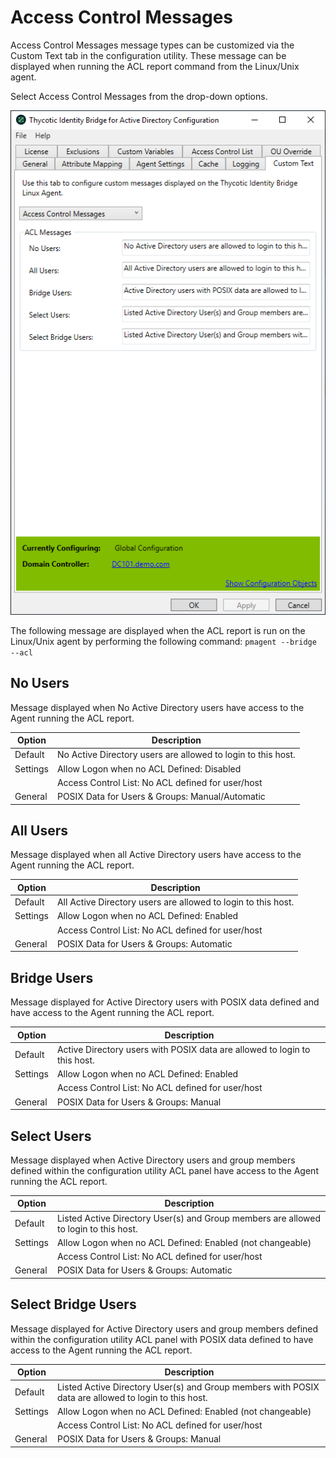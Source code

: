 [title]: # (Access Control Messages)
[tags]: # (panel)
[priority]: # (9)
# Access Control Messages

Access Control Messages message types can be customized via the Custom Text tab in the configuration utility. These message can be displayed when running the ACL report command from the Linux/Unix agent.

Select Access Control Messages from the drop-down options.

![ac](images/ac-msg.png "Custom Text tab in Configuration tool with Access Control Messages selected")

The following message are displayed when the ACL report is run on the Linux/Unix agent by performing the following command: `pmagent --bridge --acl`

## No Users

 Message displayed when No Active Directory users have access to the Agent running the ACL report.

| Option | Description |
| ----- | ----- | 
| Default | No Active Directory users are allowed to login to this host. |
| Settings | Allow Logon when no ACL Defined: Disabled |
| | Access Control List: No ACL defined for user/host |
| General | POSIX Data for Users & Groups: Manual/Automatic |

## All Users

 Message displayed when all Active Directory users have access to the Agent running the ACL report.

| Option | Description |
| ----- | ----- | 
| Default | All Active Directory users are allowed to login to this host. |
| Settings | Allow Logon when no ACL Defined: Enabled |
| | Access Control List: No ACL defined for user/host |
| General | POSIX Data for Users & Groups: Automatic |

## Bridge Users

Message displayed for Active Directory users with POSIX data defined and have access to the Agent running the ACL report.

| Option | Description |
| ----- | ----- |
| Default | Active Directory users with POSIX data are allowed to login to this host. |
| Settings | Allow Logon when no ACL Defined: Enabled |
| | Access Control List: No ACL defined for user/host |
| General | POSIX Data for Users & Groups: Manual |

## Select Users

Message displayed when Active Directory users and group members defined within the configuration utility ACL panel have access to the Agent running the ACL report.

| Option | Description |
| ----- | ----- |
| Default | Listed Active Directory User(s) and Group members are allowed to login to this host. |
| Settings | Allow Logon when no ACL Defined: Enabled (not changeable) |
| | Access Control List: No ACL defined for user/host |
| General | POSIX Data for Users & Groups: Automatic |

## Select Bridge Users

Message displayed for Active Directory users and group members defined within the configuration utility ACL panel with POSIX data defined to have access to the Agent running the ACL report.

| Option | Description |
| ----- | ----- |
| Default | Listed Active Directory User(s) and Group members with POSIX data are allowed to login to this host. |
| Settings | Allow Logon when no ACL Defined: Enabled (not changeable) |
| | Access Control List: No ACL defined for user/host |
| General | POSIX Data for Users & Groups: Manual |

